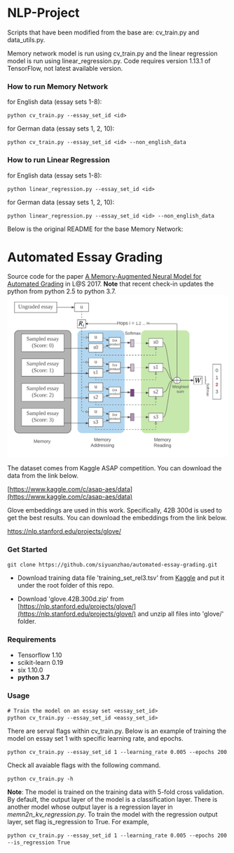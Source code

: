 # NLP-Project
Scripts that have been modified from the base are: cv_train.py and data_utils.py.

Memory network model is run using cv_train.py and the linear regression model is run using linear_regression.py.
Code requires version 1.13.1 of TensorFlow, not latest available version.

### How to run Memory Network
for English data (essay sets 1-8):
```
python cv_train.py --essay_set_id <id>
```
for German data (essay sets 1, 2, 10):
```
python cv_train.py --essay_set_id <id> --non_english_data
```

### How to run Linear Regression
for English data (essay sets 1-8):
```
python linear_regression.py --essay_set_id <id>
```
for German data (essay sets 1, 2, 10):
```
python linear_regression.py --essay_set_id <id> --non_english_data
```


Below is the original README for the base Memory Network:

# Automated Essay Grading
Source code for the paper [A Memory-Augmented Neural Model for Automated Grading](http://dl.acm.org/citation.cfm?doid=3051457.3053982) in L@S 2017.
**Note** that recent check-in updates the python from python 2.5 to python 3.7.
![Model Structure](AES-Model.png)

The dataset comes from Kaggle ASAP competition. You can download the data from the link below.

[https://www.kaggle.com/c/asap-aes/data](https://www.kaggle.com/c/asap-aes/data)

Glove embeddings are used in this work. Specifically, 42B 300d is used to get the best results. You can download the embeddings from the link below.

https://nlp.stanford.edu/projects/glove/

### Get Started

```
git clone https://github.com/siyuanzhao/automated-essay-grading.git
```

* Download training data file 'training_set_rel3.tsv' from [Kaggle](https://www.kaggle.com/c/asap-aes/data) and put it under the root folder of this repo.

* Download 'glove.42B.300d.zip' from [https://nlp.stanford.edu/projects/glove/](https://nlp.stanford.edu/projects/glove/) and unzip all files into 'glove/' folder.

### Requirements
* Tensorflow 1.10
* scikit-learn 0.19
* six 1.10.0
* **python 3.7**

### Usage
```
# Train the model on an essay set <essay_set_id>
python cv_train.py --essay_set_id <eassy_set_id>
```

There are serval flags within cv_train.py. Below is an example of training the model on essay set 1 with specific learning rate, and epochs.

```
python cv_train.py --essay_set_id 1 --learning_rate 0.005 --epochs 200
```
Check all avaiable flags with the following command.

```
python cv_train.py -h
```

**Note**: The model is trained on the training data with 5-fold cross validation. By default, the output layer of the model is a classification layer. There is another model whose output layer is a regression layer in *memn2n_kv_regression.py*. To train the model with the regression output layer, set flag is_regression to True. For example,

```
python cv_train.py --essay_set_id 1 --learning_rate 0.005 --epochs 200 --is_regression True
```


